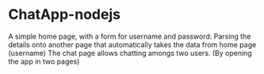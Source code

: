 # ChatApp-nodejs

A simple home page, with a form for username and password:
Parsing the details onto another page that automatically takes the data from home page (username)
The chat page allows chatting amongs two users. (By opening the app in two pages)
